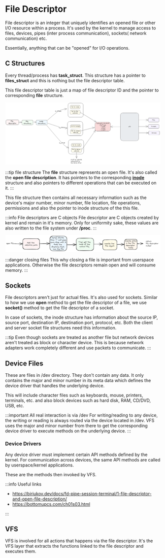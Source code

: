 # File Descriptor

File descriptor is an integer that uniquely identifies an opened file or other I/O resource within a process.
It's used by the kernel to manage access to files, devices, pipes (inter process communication), sockets( network communication) etc.

Essentially, anything that can be "opened" for I/O operations.

## C Structures

Every thread/process has **task_struct**.
This structure has a pointer to **files_struct** and
this is nothing but the file descriptor table.

This file descriptor table is just a map of file descriptor ID and
the pointer to corresponding **file** structure.

![file descriptors](../../../static/img/vfs-linux.excalidraw.png)

:::tip file structure
The **file** structure represents an open file.
It's also called the **open file description**.
It has pointers to the corresponding [**inode**](./inodes.md) structure and
also pointers to different operations that can be executed on it.
:::

This file structure then contains all necessary information such as the device's major number, minor number,
file location, file operations, permissions and also the pointer to inode structure of the this file.

:::info File descriptors are C objects
File descriptor are C objects created by kernel and remain in it's memory.
Only for uniformity sake, these values are also written to the file system under **/proc**.
:::

![steps to get a file](../../../static/img/access-file-inode.excalidraw.png)

:::danger closing files
This why closing a file is important from userspace applications.
Otherwise the file descriptors remain open and will consume memory.
:::

## Sockets

File descriptors aren't just for actual files. It's also used for sockets.
Similar to how we use **open** method to get the file descriptor of a file,
we use **socket()** method to get the file descriptor of a socket.

In case of sockets, the inode structure has information about the source IP, source port,
destination IP, destination port, protocol, etc.
Both the client and server socket file structures need this information.

:::tip
Even though sockets are treated as another file but network devices aren't treated as block or character device.
This is because network adapters work completely different and use packets to communicate.
:::

## Device Files

These are files in /dev directory. They don't contain any data.
It only contains the major and minor number in its meta data which defines the device driver that handles the underlying device.

This will include character files such as keyboards, mouse, printers, terminals, etc.
and also block devices such as hard disk, RAM, CD/DVD, USB, etc.

:::important All real interaction is via /dev
For writing/reading to any device, the writing or reading is always routed via the device located in /dev.
VFS uses the major and minor number from there to get the corresponding device driver to execute methods on the underlying device.
:::

### Device Drivers

Any device driver must implement certain API methods defined by the kernel.
For communication across devices, the same API methods are called by userspace/kernel applications.

These are the methods then invoked by VFS.

:::info Useful links

- https://biriukov.dev/docs/fd-pipe-session-terminal/1-file-descriptor-and-open-file-description/
- https://bottomupcs.com/ch01s03.html

:::

## VFS

VFS is involved for all actions that happens via the file descriptor.
It's the VFS layer that extracts the functions linked to the file descriptor and executes them.
